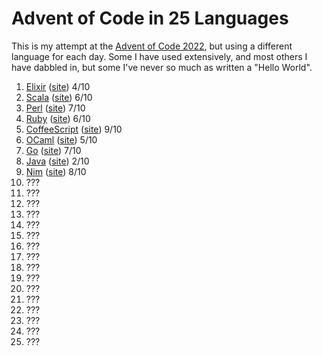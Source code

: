 # Advent of Code in 25 Languages
This is my attempt at the [Advent of Code 2022](https://adventofcode.com/2022), but using a different language for each day. Some I have used extensively, and most others I have dabbled in, but some I've never so much as written a "Hello World".

1. [Elixir](https://github.com/jheredos/Advent-of-Code-in-25-Languages/tree/main/day1-elixir) ([site](https://elixir-lang.org/)) 4/10
1. [Scala](https://github.com/jheredos/Advent-of-Code-in-25-Languages/tree/main/day2-scala) ([site](https://scala-lang.org/)) 6/10
1. [Perl](https://github.com/jheredos/Advent-of-Code-in-25-Languages/tree/main/day3-perl) ([site](https://www.perl.org/)) 7/10
1. [Ruby](https://github.com/jheredos/Advent-of-Code-in-25-Languages/tree/main/day4-ruby) ([site](https://www.ruby-lang.org/en/)) 6/10
1. [CoffeeScript](https://github.com/jheredos/Advent-of-Code-in-25-Languages/tree/main/day5-coffeescript) ([site](https://coffeescript.org/)) 9/10
1. [OCaml](https://github.com/jheredos/Advent-of-Code-in-25-Languages/tree/main/day6-ocaml) ([site](https://ocaml.org/)) 5/10
1. [Go](https://github.com/jheredos/Advent-of-Code-in-25-Languages/tree/main/day7-go) ([site](https://go.dev/)) 7/10
1. [Java](https://github.com/jheredos/Advent-of-Code-in-25-Languages/tree/main/day8-java) ([site](https://www.java.com/en/)) 2/10
1. [Nim](https://github.com/jheredos/Advent-of-Code-in-25-Languages/tree/main/day9-nim) ([site](https://nim-lang.org/)) 8/10
1. ???
1. ???
1. ???
1. ???
1. ???
1. ???
1. ???
1. ???
1. ???
1. ???
1. ???
1. ???
1. ???
1. ???
1. ???
1. ???